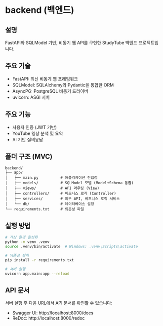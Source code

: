 # backend (백엔드)

## 설명
FastAPI와 SQLModel 기반, 비동기 웹 API를 구현한 StudyTube 백엔드 프로젝트입니다.

## 주요 기술
- FastAPI: 최신 비동기 웹 프레임워크
- SQLModel: SQLAlchemy와 Pydantic을 통합한 ORM
- AsyncPG: PostgreSQL 비동기 드라이버
- uvicorn: ASGI 서버

## 주요 기능
- 사용자 인증 (JWT 기반)
- YouTube 영상 분석 및 요약
- AI 기반 질의응답

## 폴더 구조 (MVC)
```
backend/
├── app/
│   ├── main.py          # 애플리케이션 진입점
│   ├── models/          # SQLModel 모델 (Model+Schema 통합)
│   ├── views/           # API 라우팅 (View)
│   ├── controllers/     # 비즈니스 로직 (Controller)
│   ├── services/        # 외부 API, 비즈니스 로직 서비스
│   └── db/              # 데이터베이스 설정
└── requirements.txt     # 의존성 파일
```

## 실행 방법
```bash
# 가상 환경 활성화
python -m venv .venv
source .venv/bin/activate  # Windows: .venv\Scripts\activate

# 의존성 설치
pip install -r requirements.txt

# 서버 실행
uvicorn app.main:app --reload
```

## API 문서
서버 실행 후 다음 URL에서 API 문서를 확인할 수 있습니다:
- Swagger UI: http://localhost:8000/docs
- ReDoc: http://localhost:8000/redoc 